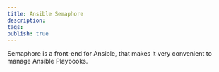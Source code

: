 ```yaml
---
title: Ansible Semaphore
description: 
tags: 
publish: true
---
```


Semaphore is a front-end for Ansible, that makes it very convenient to manage Ansible Playbooks.